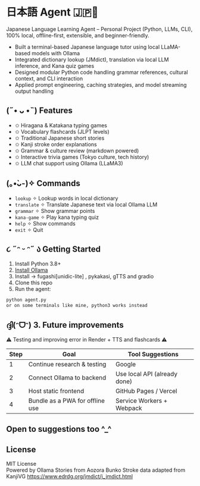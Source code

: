 # 日本語 Agent 🇯🇵🧠 

Japanese Language Learning Agent – Personal Project (Python, LLMs, CLI), 100% local, offline-first, extensible, and beginner-friendly.
- Built a terminal-based Japanese language tutor using local LLaMA-based models with Ollama
- Integrated dictionary lookup (JMdict), translation via local LLM inference, and Kana quiz games
- Designed modular Python code handling grammar references, cultural context, and CLI interaction
- Applied prompt engineering, caching strategies, and model streaming output handling





## (˶• ᴗ •˵) Features
- ✩ Hiragana & Katakana typing games
- ✩ Vocabulary flashcards (JLPT levels)
- ✩ Traditional Japanese short stories
- ✩ Kanji stroke order explanations
- ✩ Grammar & culture review (markdown powered)
- ✩ Interactive trivia games (Tokyo culture, tech history)
- ✩ LLM chat support using Ollama (LLaMA3)

## (｡•̀ᴗ-)✧ Commands

- `lookup` ✧ Lookup words in local dictionary  
- `translate` ✧ Translate Japanese text via local Ollama LLM  
- `grammar` ✧ Show grammar points 
- `kana-game` ✧ Play kana typing quiz  
- `help` ✧ Show commands  
- `exit` ✧ Quit  

## ૮ ˶ᵔ ᵕ ᵔ˶ ა Getting Started
1. Install Python 3.8+
2. [Install Ollama](https://ollama.com)
3. Install -> fugashi[unidic-lite] , pykakasi, gTTS and gradio
4. Clone this repo
5. Run the agent:

```bash
python agent.py
or on some terminals like mine, python3 works instead
```
## ദ്ദി(ᵔᗜᵔ) 3. **Future improvements**

⚠︎ Testing and improving error in Render + TTS and flashcards ⚠︎

| Step | Goal                                | Tool Suggestions                   |
|------|-------------------------------------|------------------------------------|
| 1    | Continue research & testing         | Google                             |
| 2    | Connect Ollama to backend           | Use local API (already done)       |
| 3    | Host static frontend                | GitHub Pages / Vercel              |
| 4    | Bundle as a PWA for offline use     | Service Workers + Webpack          |

Open to suggestions too ^_^
---

## License

MIT License  
Powered by Ollama
Stories from Aozora Bunko
Stroke data adapted from KanjiVG
https://www.edrdg.org/jmdict/j_jmdict.html
